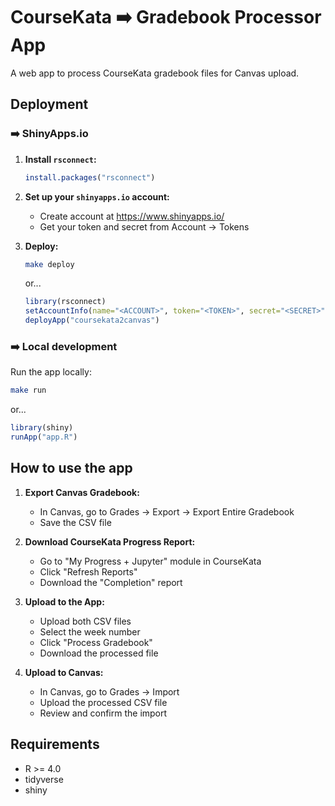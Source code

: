 # CourseKata ➡️ Gradebook Processor App

A web app to process CourseKata gradebook files for Canvas upload.

## Deployment

### ➡️ ShinyApps.io

1. **Install `rsconnect`:**

   ```r
   install.packages("rsconnect")
   ```

2. **Set up your `shinyapps.io` account:**
   - Create account at <https://www.shinyapps.io/>
   - Get your token and secret from Account → Tokens

3. **Deploy:**

   ```bash
   make deploy
   ```

   or...

   ```r
   library(rsconnect)
   setAccountInfo(name="<ACCOUNT>", token="<TOKEN>", secret="<SECRET>")
   deployApp("coursekata2canvas")
   ```

### ➡️ Local development

Run the app locally:

   ```bash
   make run
   ```
   
   or...
   
   ```r
   library(shiny)
   runApp("app.R")
   ```

## How to use the app

1. **Export Canvas Gradebook:**
   - In Canvas, go to Grades → Export → Export Entire Gradebook
   - Save the CSV file

2. **Download CourseKata Progress Report:**
   - Go to "My Progress + Jupyter" module in CourseKata
   - Click "Refresh Reports"
   - Download the "Completion" report

3. **Upload to the App:**
   - Upload both CSV files
   - Select the week number
   - Click "Process Gradebook"
   - Download the processed file

4. **Upload to Canvas:**
   - In Canvas, go to Grades → Import
   - Upload the processed CSV file
   - Review and confirm the import

## Requirements

- R >= 4.0
- tidyverse
- shiny
